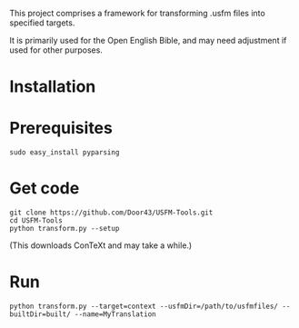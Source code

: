 This project comprises a framework for transforming .usfm files into specified targets.

It is primarily used for the Open English Bible, and may need adjustment if used for other purposes.


# Installation

# Prerequisites

    sudo easy_install pyparsing

# Get code

    git clone https://github.com/Door43/USFM-Tools.git
    cd USFM-Tools
    python transform.py --setup
 
(This downloads ConTeXt and may take a while.)
 
# Run

    python transform.py --target=context --usfmDir=/path/to/usfmfiles/ --builtDir=built/ --name=MyTranslation
